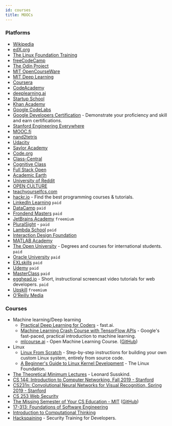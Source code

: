 ```yaml
---
id: courses
title: MOOCs
---
```


### Platforms

- [Wikipedia](https://wikipedia.org/)
- [edX.org](https://www.edx.org/)
- [The Linux Foundation Training](https://training.linuxfoundation.org/)
- [freeCodeCamp](https://freecodecamp.org/)
- [The Odin Project](https://www.theodinproject.com/)
- [MIT OpenCourseWare](https://ocw.mit.edu/)
- [MIT Deep Learning](https://deeplearning.mit.edu/)
- [Coursera](https://www.coursera.org/)
- [CodeAcademy](https://www.codecademy.com/)
- [deeplearning.ai](https://www.deeplearning.ai/)
- [Startup School](https://www.startupschool.org/)
- [Khan Academy](https://www.khanacademy.org/)
- [Google CodeLabs](https://codelabs.developers.google.com)
- [Google Developers Certification](https://developers.google.com/certification) - Demonstrate your proficiency and skill and earn certifications.
- [Stanford Engineering Everywhere](https://see.stanford.edu/)
- [MOOC.fi](https://www.mooc.fi/en/)
- [nand2tetris](https://www.nand2tetris.org/)
- [Udacity](https://www.udacity.com/)
- [Saylor Academy](https://www.saylor.org/)
- [Code.org](https://code.org/)
- [Class-Central](https://www.classcentral.com/)
- [Cognitive Class](https://cognitiveclass.ai/)
- [Full Stack Open](https://fullstackopen.com/en)
- [Academic Earth](https://www.academicearth.org/)
- [University of Reddit](http://ureddit.com/)
- [OPEN CULTURE](http://www.openculture.com/)
- [teachyourselfcs.com](https://teachyourselfcs.com/)
- [hackr.io](https://hackr.io/) - Find the best programming courses & tutorials.
- [LinkedIn Learning](https://www.linkedin.com/learning/) `paid`
- [DataCamp](https://www.datacamp.com/) `paid`
- [Frondend Masters](https://frontendmasters.com/) `paid`
- [JetBrains Academy](https://www.jetbrains.com/academy/) `freemium`
- [PluralSight](https://www.pluralsight.com/) - `paid`
- [Lambda School](https://lambdaschool.com/) `paid`
- [Interaction Design Foundation](https://www.interaction-design.org/)
- [MATLAB Academy](https://matlabacademy.mathworks.com/)
- [The Open University](http://www.openuniversity.edu/) - Degrees and courses for international students. `paid`
- [Oracle University](https://education.oracle.com/home) `paid`
- [EXLskills](https://exlskills.com/) `paid`
- [Udemy](https://www.udemy.com/) `paid`
- [MasterClass](https://www.masterclass.com/) `paid`
- [egghead.io](https://egghead.io/) - Short, instructional screencast video tutorials for web developers. `paid`
- [Upskill](https://upskillcourses.com/) `freemium`
- [O'Reilly Media](https://www.oreilly.com/)

### Courses

- Machine learning/Deep learning
  - [Practical Deep Learning for Coders](https://course.fast.ai/) - fast.ai.
  - [Machine Learning Crash Course with TensorFlow APIs](https://developers.google.com/machine-learning/crash-course) - Google's fast-paced, practical introduction to machine learning.
  - [mlcourse.ai](https://mlcourse.ai) - Open Machine Learning Course. ([GitHub](https://github.com/Yorko/mlcourse.ai))
- Linux
  - [Linux From Scratch](http://www.linuxfromscratch.org/) - Step-by-step instructions for building your own custom Linux system, entirely from source code.
  - [A Beginner's Guide to Linux Kernel Development](https://training.linuxfoundation.org/resources/free-courses/a-beginners-guide-to-linux-kernel-development/) - The Linux Foundation.
- [The Theoretical Minimum Lectures](https://theoreticalminimum.com/) - Leonard Susskind.
- [CS 144: Introduction to Computer Networking, Fall 2019 - Stanford](https://cs144.github.io/)
- [CS231n: Convolutional Neural Networks for Visual Recognition, Spring 2019 - Stanford](http://cs231n.stanford.edu/)
- [CS 253 Web Security](https://web.stanford.edu/class/cs253/)
- [The Missing Semester of Your CS Education - MIT](https://missing.csail.mit.edu/) ([GitHub](https://github.com/missing-semester/missing-semester))
- [17-313: Foundations of Software Engineering](https://cmu-313.github.io/)
- [Introduction to Computational Thinking](https://computationalthinking.mit.edu/)
- [Hackspaining](https://www.hacksplaining.com/) - Security Training for Developers.
